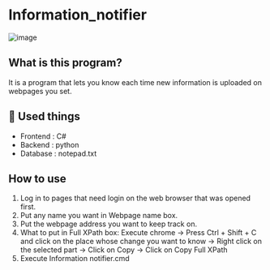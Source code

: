 # Information_notifier

![image](https://user-images.githubusercontent.com/67142421/175666930-0116d87e-f03b-4aa2-82cf-4ab942717bf3.png)

## What is this program?
It is a program that lets you know each time new information is uploaded on webpages you set.

## 🧰 Used things
* Frontend : C#
* Backend : python
* Database : notepad.txt

## How to use
1. Log in to pages that need login on the web browser that was opened first.
1. Put any name you want in Webpage name box.
2. Put the webpage address you want to keep track on.
3. What to put in Full XPath box:
    Execute chrome -> Press Ctrl + Shift + C and click on the place whose change you want to know -> Right click on the selected part
    -> Click on Copy -> Click on Copy Full XPath
4. Execute Information notifier.cmd
